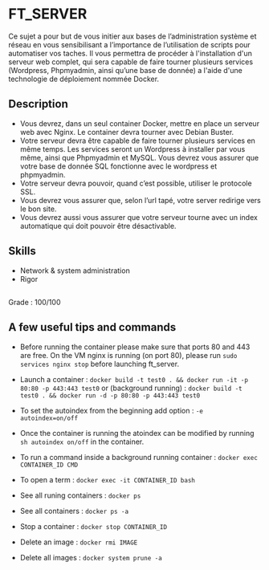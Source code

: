 # FT_SERVER

Ce sujet a pour but de vous initier aux bases de l’administration système et réseau en vous sensibilisant a l’importance de l’utilisation de scripts pour automatiser vos taches. Il vous permettra de procéder à l'installation d'un serveur web complet, qui sera capable de faire tourner plusieurs services (Wordpress, Phpmyadmin, ainsi qu’une base de donnée) a l'aide d'une technologie de déploiement nommée Docker.

## Description

* Vous devrez, dans un seul container Docker, mettre en place un serveur web avec Nginx. Le container devra tourner avec Debian Buster.
* Votre serveur devra être capable de faire tourner plusieurs services en même temps. Les services seront un Wordpress à installer par vous même, ainsi que Phpmyadmin et MySQL. Vous devrez vous assurer que votre base de donnée SQL fonctionne avec le wordpress et phpmyadmin.
* Votre serveur devra pouvoir, quand c’est possible, utiliser le protocole SSL.
* Vous devrez vous assurer que, selon l’url tapé, votre server redirige vers le bon site.
* Vous devrez aussi vous assurer que votre serveur tourne avec un index automatique qui doit pouvoir être désactivable.

## Skills
* Network & system administration
* Rigor

##

Grade : 100/100

## A few useful tips and commands 

* Before running the container please make sure that ports 80 and 443 are free. On the VM nginx is running (on port 80), please run `sudo services nginx stop` before launching ft_server.

* Launch a container : `docker build -t test0 . && docker run -it -p 80:80 -p 443:443 test0` or (background running) : `docker build -t test0 . && docker run -d -p 80:80 -p 443:443 test0`  

* To set the autoindex from the beginning add option : `-e autoindex=on/off`

* Once the container is running the atoindex can be modified by running `sh autoindex on/off` in the container.

* To run a command inside a background running container : `docker exec CONTAINER_ID CMD`

* To open a term : `docker exec -it CONTAINER_ID bash`

* See all runing containers : `docker ps`

* See all containers : `docker ps -a`

* Stop a container : `docker stop CONTAINER_ID`

* Delete an image : `docker rmi IMAGE`

* Delete all images : `docker system prune -a`


